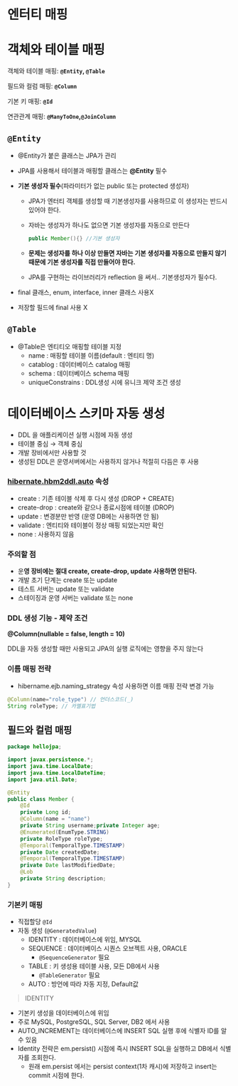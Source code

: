 # 엔터티 매핑

# 객체와 테이블 매핑

객체와 테이블 매핑: **`@Entity`, `@Table`**

필드와 컬럼 매핑: **`@Column`**

기본 키 매핑: **`@Id`**

연관관계 매핑: **`@ManyToOne`,`@JoinColumn`**

## `@Entity`

- @Entity가 붙은 클래스는 JPA가 관리

- JPA를 사용해서 테이블과 매핑할 클래스는 **@Entity** 필수

- **기본 생성자 필수**(파라미터가 없는 public 또는 protected 생성자)

    - JPA가 엔터티 객체를 생성할 때 기본생성자를 사용하므로 이 생성자는 반드시 있어야 한다.

    - 자바는 생성자가 하나도 없으면 기본 생성자를 자동으로 만든다

      ```java
      public Member(){} //기본 생성자
      ```

    - **문제는 생성자를 하나 이상 만들면 자바는 기본 생성자를 자동으로 만들지 않기 때문에 기본 생성자를 직접 만들어야 한다.**

    - JPA를 구현하는 라이브러리가 reflection 을 써서.. 기본생성자가 필수다.

- final 클래스, enum, interface, inner 클래스 사용X

- 저장할 필드에 final 사용 X

## `@Table`

- @Table은 엔티티오 매핑할 테이블 지정
    - name : 매핑할 테이블 이름(default : 엔티티 명)
    - catablog : 데이터베이스 catalog 매핑
    - schema : 데이터베이스 schema 매핑
    - uniqueConstrains : DDL생성 시에 유니크 제약 조건 생성

# 데이터베이스 스키마 자동 생성

- DDL 을 애플리케이션 실행 시점에 자동 생성
- 테이블 중심 → 객체 중심
- 개발 장비에서만 사용할 것
- 생성된 DDL은 운영서버에서는 사용하지 않거나 적절히 다듬은 후 사용

### **[hibernate.hbm2ddl.auto](http://hibernate.hbm2ddl.auto) 속성**

- create : 기존 테이블 삭제 후 다시 생성 (DROP + CREATE)
- create-drop : create와 같으나 종료시점에 테이블 (DROP)
- update : 변경분만 반영 (운영 DB에는 사용하면 안 됨)
- validate : 엔티티와 테이블이 정상 매핑 되었는지만 확인
- none : 사용하지 않음

### 주의할 점

- 운**영 장비에는 절대 create, create-drop, update 사용하면
  안된다.**
- 개발 초기 단계는 create 또는 update
- 테스트 서버는 update 또는 validate
- 스테이징과 운영 서버는 validate 또는 none

### DDL 생성 기능 - 제약 조건

**@Column(nullable = false, length = 10)**

DDL을 자동 생성할 때만 사용되고 JPA의 실행 로직에는 영향을 주지 않는다

### 이름 매핑 전략

- hibername.ejb.naming_strategy 속성 사용하면 이름 매핑 전략 변경 가능

```java
@Column(name="role_type") // 언더스코드(_)
String roleType; // 카멜표기법
```

## 필드와 컬럼 매핑

```java
package hellojpa;

import javax.persistence.*; 
import java.time.LocalDate;
import java.time.LocalDateTime;
import java.util.Date;

@Entity
public class Member {
	@Id
	private Long id;
	@Column(name = "name")
	private String username;private Integer age;
	@Enumerated(EnumType.STRING)
	private RoleType roleType;
	@Temporal(TemporalType.TIMESTAMP)
	private Date createdDate;
	@Temporal(TemporalType.TIMESTAMP)
	private Date lastModifiedDate;
	@Lob
	private String description;
}
```



### 기본키 매핑

- 직접할당 `@Id`
- 자동 생성 (`@GeneratedValue`)
  - IDENTITY : 데이터베이스에 위임, MYSQL
  - SEQUENCE : 데이터베이스 시퀀스 오브젝트 사용, ORACLE
    - `@SequenceGenerator` 필요 
  - TABLE : 키 생성용 테이블 사용, 모든 DB에서 사용 
    - `@TableGenerator` 필요
  - AUTO : 방언에 따라 자동 지정, Default값



> IDENTITY 

- 기본키 생성을 데이터베이스에 위임
- 주로 MySQL, PostgreSQL, SQL Server, DB2 에서 사용 
- AUTO_INCREMENT는 데이터베이스에 INSERT SQL 실행 후에 식별자 ID를 알 수 있음 
- Identity 전략은 em.persist() 시점에 즉시 INSERT SQL을 실행하고 DB에서 식별자를 조회한다.
  - 원래 em.persist 에서는 persist context(1차 캐시)에 저장하고 insert는 commit 시점에 한다.